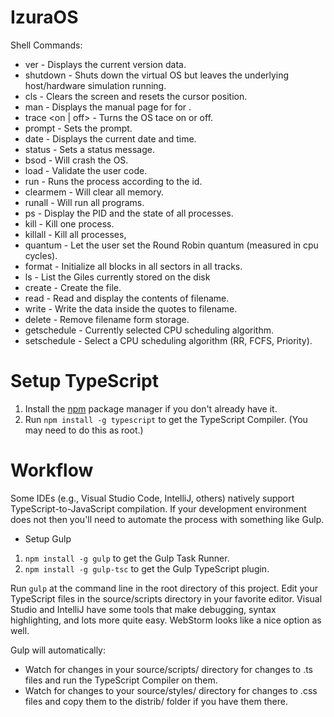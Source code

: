 IzuraOS
=================================================

Shell Commands:

* ver - Displays the current version data.
* shutdown - Shuts down the virtual OS but leaves the underlying host/hardware simulation running.
* cls - Clears the screen and resets the cursor position.
* man <topic> - Displays the manual page for for <topic>.
* trace <on | off> - Turns the OS tace on or off.
* prompt <string> - Sets the prompt.
* date - Displays the current date and time.
* status <string> - Sets a status message.
* bsod - Will crash the OS.
* load - Validate the user code.
* run <pid> - Runs the process according to the id.
* clearmem - Will clear all memory.
* runall - Will run all programs.
* ps - Display the PID and the state of all processes.
* kill - Kill one process.
* killall - Kill all processes,
* quantum - Let the user set the Round Robin quantum (measured in cpu cycles).
* format - Initialize all blocks in all sectors in all tracks.
* ls - List the Giles currently stored on the disk
* create <filename> - Create the file.
* read <filename> - Read and display the contents of filename.
* write <filename> - Write the data inside the quotes to filename.
* delete <filename> - Remove filename form storage.
* getschedule - Currently selected CPU scheduling algorithm.
* setschedule <schedule> - Select a CPU scheduling algorithm (RR, FCFS, Priority).

Setup TypeScript
================

1. Install the [npm](https://www.npmjs.org/) package manager if you don't already have it.
1. Run `npm install -g typescript` to get the TypeScript Compiler. (You may need to do this as root.)


Workflow
=============

Some IDEs (e.g., Visual Studio Code, IntelliJ, others) natively support TypeScript-to-JavaScript compilation.
If your development environment does not then you'll need to automate the process with something like Gulp.


- Setup Gulp
1. `npm install -g gulp` to get the Gulp Task Runner.
1. `npm install -g gulp-tsc` to get the Gulp TypeScript plugin.


Run `gulp` at the command line in the root directory of this project.
Edit your TypeScript files in the source/scripts directory in your favorite editor.
Visual Studio and IntelliJ have some tools that make debugging, syntax highlighting, and lots more quite easy.
WebStorm looks like a nice option as well.

Gulp will automatically:

* Watch for changes in your source/scripts/ directory for changes to .ts files and run the TypeScript Compiler on them.
* Watch for changes to your source/styles/ directory for changes to .css files and copy them to the distrib/ folder if you have them there.
